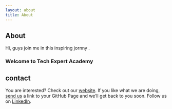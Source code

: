 ```yaml
---
layout: about
title: About
---
```


## About

Hi, guys join me in this inspiring jornny  .
### Welcome to Tech Expert Academy
## contact
   You are interested? Check out our [website](https://techexpertacademy.com). If you like what we are doing, [send us](https://www.techexpertacademy.com/#contact-form-main) a link to your GitHub Page and we’ll get back to you soon. Follow us on [LinkedIn](https://www.linkedin.com/public-profile/settings?lipi=urn%3Ali%3Apage%3Ad_flagship3_profile_self_edit_contact-info%3Bk2byDJW2TGOrWXnWzXIWhw%3D%3D).
